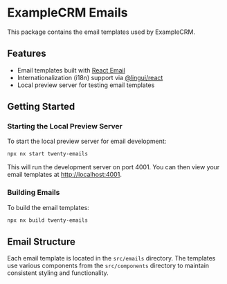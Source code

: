 # ExampleCRM Emails

This package contains the email templates used by ExampleCRM.

## Features

- Email templates built with [React Email](https://react.email/)
- Internationalization (i18n) support via [@lingui/react](https://lingui.dev/)
- Local preview server for testing email templates

## Getting Started

### Starting the Local Preview Server

To start the local preview server for email development:

```bash
npx nx start twenty-emails
```

This will run the development server on port 4001. You can then view your email templates at [http://localhost:4001](http://localhost:4001).

### Building Emails

To build the email templates:

```bash
npx nx build twenty-emails
```

## Email Structure

Each email template is located in the `src/emails` directory. The templates use various components from the `src/components` directory to maintain consistent styling and functionality.
